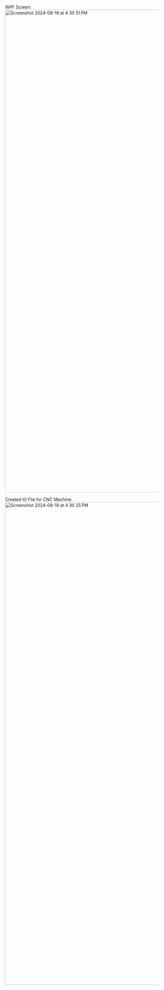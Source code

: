 WPF Screen:
<img width="1578" alt="Screenshot 2024-08-19 at 4 30 51 PM" src="https://github.com/user-attachments/assets/f0763b92-aedc-4a7c-84ce-aa0d95235071">

Created IO File for CNC Machine:
<img width="1578" alt="Screenshot 2024-08-19 at 4 30 25 PM" src="https://github.com/user-attachments/assets/2807e207-5c9d-4f77-8456-c5b35e48414b">
